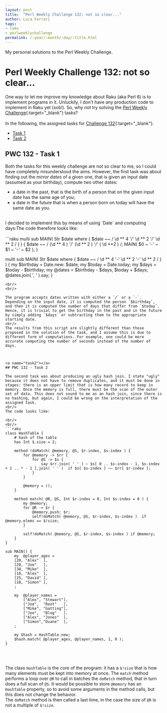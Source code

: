 ```yaml
---
layout: post
title:  "Perl Weekly Challenge 132: not so clear..."
author: Luca Ferrari
tags:
- raku
- perlweeklychallenge
permalink: /:year/:month/:day/:title.html
---
```

My personal solutions to the Perl Weekly Challenge.

# Perl Weekly Challenge 132: not so clear...

One way to let me improve my knowledge about Raku (aka Perl 6) is to implement programs in it.
Unluckily, I don't have any production code to implement in Raku yet (sob!).
So, why not try solving the [Perl Weekly Challenge](https://perlweeklychallenge.org/){:target="_blank"} tasks?
<br/>
<br/>
In the following, the assigned tasks for [Challenge 132](https://perlweeklychallenge.org/blog/perl-weekly-challenge-0132/){:target="_blank"}.
<br/>
- [Task 1](#task1)
- [Task 2](#task2)



<a name="task1"></a>
## PWC 132 - Task 1

Both the tasks for this weekly challenge are not so clear to me, so I could have completely misunderstood the aims. However, the first task was about finding out the *mirror dates* of a given one, that is given an input date (assumed as your birthday), compute two other dates:
- a date in the past, that is the birth of a person that on the given input date has the same age of you;
- a date in the future that is when a person born on today will have the same date as you.

<br/>
I decided to implement this by means of using `Date` and computing days:The code therefore looks like:

<br/>
<br/>
```raku
multi sub MAIN( Str $date where { $date ~~ / \d ** 4 '/' \d ** 2 '/' \d ** 2 / } ) {
    $date ~~ / (\d ** 4 ) '/' (\d ** 2 ) '/' ( \d **2 ) /;
    MAIN( $0 ~ '-' ~ $1 ~ '-' ~ $2  );
}

multi sub MAIN( Str $date where { $date ~~ / \d ** 4 '-' \d ** 2 '-' \d ** 2 / } ) {
    my $birthday = Date.new: $date;
    my $today = Date.today;
    my $days = $today - $birthday;
    my @dates = $birthday - $days, $today + $days;
    @dates.join( ', ' ).say;
}

```
<br/>
<br/>

The program accepts dates written with either a `/` or a `-`. Depending on the input date, it is computed the person `$birthday`, and then it is computed the number of days that differ from `$today`. Hence, it is trivial to get the birthday in the past and in the future by simply adding `$days` or subtracting them to the appropriate starting date.
<br/>
The results from this script are slightly different than those proposed in the solution of the task, and I assume this is due to different form of computations. For example, one could be more accurate computing the number of seconds instead of the number of days.



<a name="task2"></a>
## PWC 132 - Task 2

The second task was about producing an ugly hash join. I state "ugly" because it does not have to remove duplicates, and it must be done in stages: there is an upper limit that is how many record to keep in memory. Once the memory is full, there must be the scan of the outer set of data. This does not sound to me as an hash join, since there is no hashing, but again, I could be wrong on the interpretation of the assigned task.
<br/>
The code looks like:

<br/>
<br/>
```raku
class HashTable {
    # hash of the table
    has Int $.size = 2;

    method !doMatch( @memory, @S, $r-index, $s-index ) {
        for @memory -> $rr {
            for @S -> $s {
                say $rr.join( ' ' ) ~ $s[ 0 .. $s-index - 1, $s-index + 1 .. * - 1 ],join( ' ' )  if $s[ $s-index ] ~~ $rr[ $r-index ];
            }
        }

        @memory = ();
    }

    method match( @R, @S, Int $r-index = 0, Int $s-index = 0 ) {
        my @memory;
        for @R -> $r {
            @memory.push: $r;
            self!doMatch( @memory, @S, $r-index, $s-index )  if @memory.elems == $!size;
        }

        self!doMatch( @memory, @S, $r-index, $s-index ) if @memory;
    }
}

sub MAIN() {
    my  @player_ages =
    [20, "Alex"  ],
    [28, "Joe"   ],
    [38, "Mike"  ],
    [18, "Alex"  ],
    [25, "David" ],
    [18, "Simon" ],
    ;

    my  @player_names =
        ["Alex", "Stewart"],
        ["Joe",  "Root"   ],
        ["Mike", "Gatting"],
        ["Joe",  "Blog"   ],
        ["Alex", "Jones"  ],
        ["Simon","Duane"  ],
    ;

    my $hash = HashTable.new;
    $hash.match( @player_ages, @player_names, 1, 0 );
}

```
<br/>
<br/>

The class `HashTable` is the core of the program: it has a `$!size` that is how many elements must be kept into memory at once. The `match` method performs a loop over `@R` to call in batches the `doMatch` method, that in turn does a full scan of `@S`. It would be possible to store `@memory` has an `HashTable` property, so to avoid some arguments in the method calls, but this does not change the behavior.
<br/>
The `doMatch` method is then called a last time, in the case the size of `@R` is not a multiple of `$!size`.
